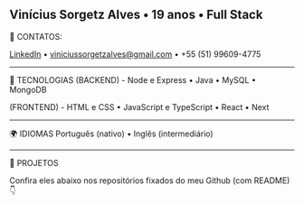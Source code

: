Vinícius Sorgetz Alves • 19 anos • Full Stack
---
📧 CONTATOS:

[LinkedIn](https://www.linkedin.com/in/vinicius-sorgetz-alves-b4b895340/) • viniciussorgetzalves@gmail.com • +55 (51) 99609-4775

---
🚀 TECNOLOGIAS 
(BACKEND) - Node e Express • Java • MySQL • MongoDB

(FRONTEND) - HTML e CSS • JavaScript e TypeScript • React • Next

---
🌍 IDIOMAS 
Português (nativo) • Inglês (intermediário)

---
📂 PROJETOS 

Confira eles abaixo nos repositórios fixados do meu Github (com README) 👇
